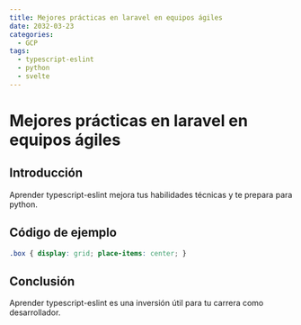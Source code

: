 ```yaml
---
title: Mejores prácticas en laravel en equipos ágiles
date: 2032-03-23
categories:
  - GCP
tags:
  - typescript-eslint
  - python
  - svelte
---
```


# Mejores prácticas en laravel en equipos ágiles

## Introducción

Aprender typescript-eslint mejora tus habilidades técnicas y te prepara para python.

## Código de ejemplo

```css
.box { display: grid; place-items: center; }
```

## Conclusión

Aprender typescript-eslint es una inversión útil para tu carrera como desarrollador.